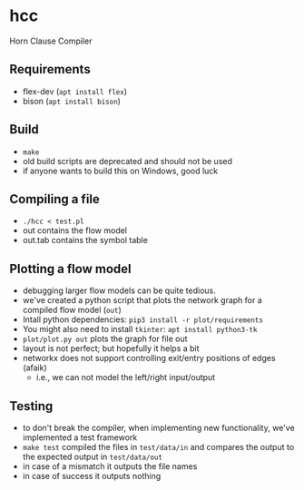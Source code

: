 # hcc
Horn Clause Compiler


## Requirements
  - flex-dev (`apt install flex`)
  - bison (`apt install bison`)

## Build
  - `make`
  - old build scripts are deprecated and should not be used 
  - if anyone wants to build this on Windows, good luck 

## Compiling a file 
 - `./hcc < test.pl`
 - out contains the flow model 
 - out.tab contains the symbol table

## Plotting a flow model
 - debugging larger flow models can be quite tedious. 
 - we've created a python script that plots the network graph for a compiled flow model (`out`) 
 - Intall python dependencies: `pip3 install -r plot/requirements`
 - You might also need to install `tkinter`: `apt install python3-tk` 
 - `plot/plot.py out` plots the graph for file out
 - layout is not perfect; but hopefully it helps a bit
 - networkx does not support controlling exit/entry positions of edges (afaik)
   - i.e., we can not model the left/right input/output


## Testing
 - to don't break the compiler, when implementing new functionality, we've implemented a test framework
 - `make test` compiled the files in `test/data/in` and compares the output to the expected output in `test/data/out`
 - in case of a mismatch it outputs the file names
 - in case of success it outputs nothing 

